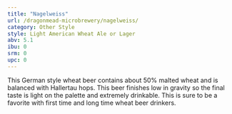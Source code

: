 ```yaml
---
title: "Nagelweiss"
url: /dragonmead-microbrewery/nagelweiss/
category: Other Style
style: Light American Wheat Ale or Lager
abv: 5.1
ibu: 0
srm: 0
upc: 0
---
```

This German style wheat beer contains about 50% malted wheat and is balanced with Hallertau hops. This beer finishes low in gravity so the final taste is light on the palette and extremely drinkable. This is sure to be a favorite with first time and long time wheat beer drinkers.
